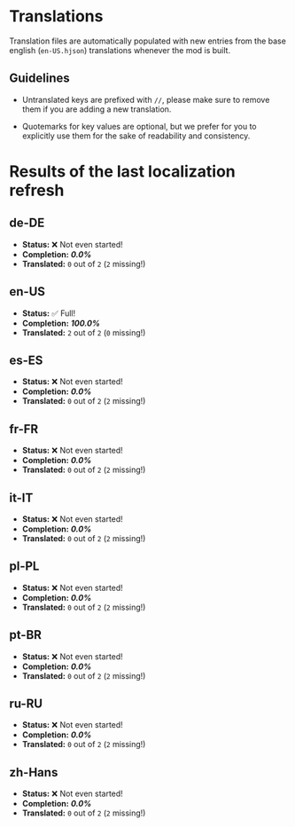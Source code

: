 
# Translations

Translation files are automatically populated with new entries from the base english (`en-US.hjson`) translations whenever the mod is built.

## Guidelines

* Untranslated keys are prefixed with `//`, please make sure to remove them if you are adding a new translation.

* Quotemarks for key values are optional, but we prefer for you to explicitly use them for the sake of readability and consistency.

# Results of the last localization refresh

## de-DE
- **Status:** ❌ Not even started!
- **Completion:** ***0.0%***
- **Translated:** `0` out of `2` (`2` missing!)

## en-US
- **Status:** ✅ Full!
- **Completion:** ***100.0%***
- **Translated:** `2` out of `2` (`0` missing!)

## es-ES
- **Status:** ❌ Not even started!
- **Completion:** ***0.0%***
- **Translated:** `0` out of `2` (`2` missing!)

## fr-FR
- **Status:** ❌ Not even started!
- **Completion:** ***0.0%***
- **Translated:** `0` out of `2` (`2` missing!)

## it-IT
- **Status:** ❌ Not even started!
- **Completion:** ***0.0%***
- **Translated:** `0` out of `2` (`2` missing!)

## pl-PL
- **Status:** ❌ Not even started!
- **Completion:** ***0.0%***
- **Translated:** `0` out of `2` (`2` missing!)

## pt-BR
- **Status:** ❌ Not even started!
- **Completion:** ***0.0%***
- **Translated:** `0` out of `2` (`2` missing!)

## ru-RU
- **Status:** ❌ Not even started!
- **Completion:** ***0.0%***
- **Translated:** `0` out of `2` (`2` missing!)

## zh-Hans
- **Status:** ❌ Not even started!
- **Completion:** ***0.0%***
- **Translated:** `0` out of `2` (`2` missing!)

